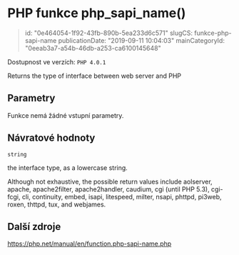 PHP funkce php_sapi_name()
==========================

> id: "0e464054-1f92-43fb-890b-5ea233d6c571"
> slugCS: funkce-php-sapi-name
> publicationDate: "2019-09-11 10:04:03"
> mainCategoryId: "0eeab3a7-a54b-46db-a253-ca6100145648"

Dostupnost ve verzích: `PHP 4.0.1`

Returns the type of interface between web server and PHP


Parametry
--------------

Funkce nemá žádné vstupní parametry.

Návratové hodnoty
----------------

`string`

the interface type, as a lowercase string.
</p>
<p>
Although not exhaustive, the possible return values include
aolserver, apache,
apache2filter, apache2handler,
caudium, cgi (until PHP 5.3),
cgi-fcgi, cli,
continuity, embed,
isapi, litespeed,
milter, nsapi,
phttpd, pi3web, roxen,
thttpd, tux, and webjames.

Další zdroje
------------

https://php.net/manual/en/function.php-sapi-name.php
